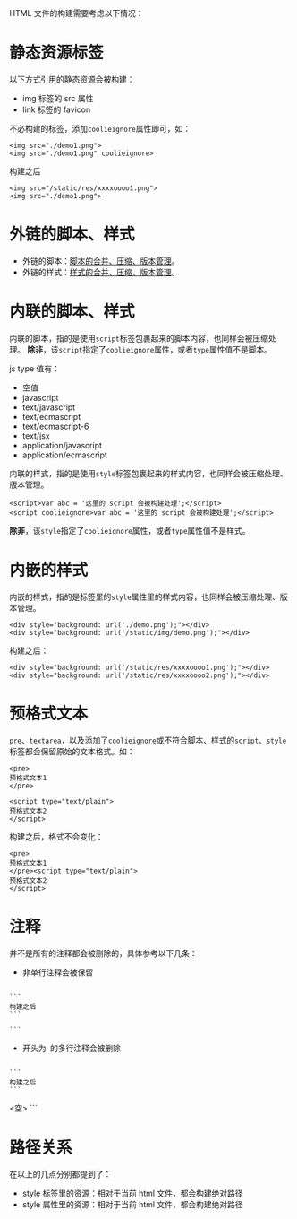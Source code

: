 HTML 文件的构建需要考虑以下情况：

# 静态资源标签
以下方式引用的静态资源会被构建：
- img 标签的 src 属性
- link 标签的 favicon

不必构建的标签，添加`coolieignore`属性即可，如：
```
<img src="./demo1.png">
<img src="./demo1.png" coolieignore>
```
构建之后
```
<img src="/static/res/xxxxoooo1.png">
<img src="./demo1.png">
```


 
# 外链的脚本、样式
- 外链的脚本：[脚本的合并、压缩、版本管理](./build-js.md)。
- 外链的样式：[样式的合并、压缩、版本管理](./build-css.md)。



# 内联的脚本、样式
内联的脚本，指的是使用`script`标签包裹起来的脚本内容，也同样会被压缩处理。
**除非**，该`script`指定了`coolieignore`属性，或者`type`属性值不是脚本。

js type 值有：

- 空值
- javascript
- text/javascript
- text/ecmascript
- text/ecmascript-6
- text/jsx
- application/javascript
- application/ecmascript

内联的样式，指的是使用`style`标签包裹起来的样式内容，也同样会被压缩处理、版本管理。
```
<script>var abc = '这里的 script 会被构建处理';</script>
<script coolieignore>var abc = '这里的 script 会被构建处理';</script>
```


**除非**，该`style`指定了`coolieignore`属性，或者`type`属性值不是样式。


# 内嵌的样式
内嵌的样式，指的是标签里的`style`属性里的样式内容，也同样会被压缩处理、版本管理。
```
<div style="background: url('./demo.png');"></div>
<div style="background: url('/static/img/demo.png');"></div>
```
构建之后：
```
<div style="background: url('/static/res/xxxxoooo1.png');"></div>
<div style="background: url('/static/res/xxxxoooo2.png');"></div>
```


# 预格式文本
`pre`、`textarea`，以及添加了`coolieignore`或不符合脚本、样式的`script`、`style`标签都会保留原始的文本格式。如：

```
<pre>
预格式文本1
</pre>

<script type="text/plain">
预格式文本2
</script>
```
构建之后，格式不会变化：
```
<pre>
预格式文本1
</pre><script type="text/plain">
预格式文本2
</script>
```


# 注释
并不是所有的注释都会被删除的，具体参考以下几条：
- 非单行注释会被保留
    ```
<!--
换行了
-->
    ```
    构建之后
    ```
<!--换行了-->
    ```
- 开头为`-`的多行注释会被删除
    ```
<!--
- 换行了
-->
    ```
    构建之后
    ```
<空>
    ```
    
    
# 路径关系
在以上的几点分别都提到了：

- style 标签里的资源：相对于当前 html 文件，都会构建绝对路径
- style 属性里的资源：相对于当前 html 文件，都会构建绝对路径
